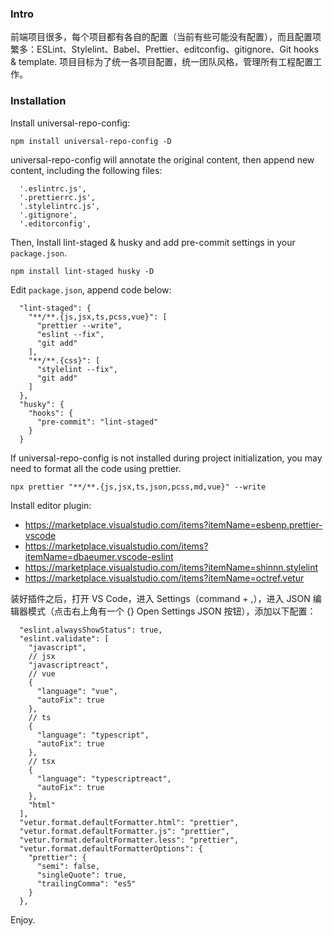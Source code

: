 ### Intro

前端项目很多，每个项目都有各自的配置（当前有些可能没有配置），而且配置项繁多：ESLint、Stylelint、Babel、Prettier、editconfig、gitignore、Git hooks & template.
项目目标为了统一各项目配置，统一团队风格，管理所有工程配置工作。

### Installation

Install universal-repo-config:

```
npm install universal-repo-config -D
```

universal-repo-config will annotate the original content, then append new content, including the following files:

```
  '.eslintrc.js',
  '.prettierrc.js',
  '.stylelintrc.js',
  '.gitignore',
  '.editorconfig',
```

Then, Install lint-staged & husky and add pre-commit settings in your `package.json`.

```
npm install lint-staged husky -D
```

Edit `package.json`, append code below:

```
  "lint-staged": {
    "**/**.{js,jsx,ts,pcss,vue}": [
      "prettier --write",
      "eslint --fix",
      "git add"
    ],
    "**/**.{css}": [
      "stylelint --fix",
      "git add"
    ]
  },
  "husky": {
    "hooks": {
      "pre-commit": "lint-staged"
    }
  }
```

If universal-repo-config is not installed during project initialization, you may need to format all the code using prettier.

```
npx prettier "**/**.{js,jsx,ts,json,pcss,md,vue}" --write
```

Install editor plugin:

- https://marketplace.visualstudio.com/items?itemName=esbenp.prettier-vscode
- https://marketplace.visualstudio.com/items?itemName=dbaeumer.vscode-eslint
- https://marketplace.visualstudio.com/items?itemName=shinnn.stylelint
- https://marketplace.visualstudio.com/items?itemName=octref.vetur

装好插件之后，打开 VS Code，进入 Settings（command + ,），进入 JSON 编辑器模式（点击右上角有一个 {} Open Settings JSON 按钮），添加以下配置：

```
  "eslint.alwaysShowStatus": true,
  "eslint.validate": [
    "javascript",
    // jsx
    "javascriptreact",
    // vue
    {
      "language": "vue",
      "autoFix": true
    },
    // ts
    {
      "language": "typescript",
      "autoFix": true
    },
    // tsx
    {
      "language": "typescriptreact",
      "autoFix": true
    },
    "html"
  ],
  "vetur.format.defaultFormatter.html": "prettier",
  "vetur.format.defaultFormatter.js": "prettier",
  "vetur.format.defaultFormatter.less": "prettier",
  "vetur.format.defaultFormatterOptions": {
    "prettier": {
      "semi": false,
      "singleQuote": true,
      "trailingComma": "es5"
    }
  },
```

Enjoy.
